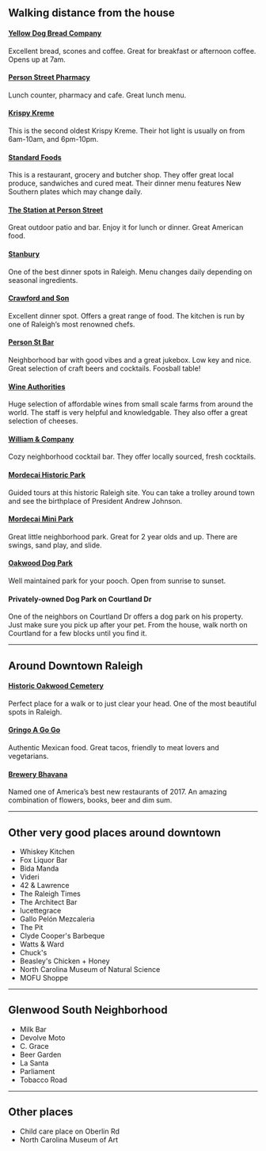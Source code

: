 
## Walking distance from the house

#### [Yellow Dog Bread Company](https://www.get-offline.com/inspiration/gobble-down-a-maple-bacon-scone-at-yellow-dog-bread)
Excellent bread, scones and coffee. Great for breakfast or afternoon coffee. Opens up at 7am.

#### [Person Street Pharmacy](https://www.get-offline.com/inspiration/reconnect-with-retro-roots-at-the-new-person-st-pharmacy)
Lunch counter, pharmacy and cafe. Great lunch menu.

#### [Krispy Kreme](http://krispykreme.com/location/raleigh)
This is the second oldest Krispy Kreme. Their hot light is usually on from 6am-10am, and 6pm-10pm.

#### [Standard Foods](http://standard-foods.com/)
This is a restaurant, grocery and butcher shop. They offer great local produce, sandwiches and cured meat. Their dinner menu features New Southern plates which may change daily.

#### [The Station at Person Street](http://stationraleigh.com/)
Great outdoor patio and bar. Enjoy it for lunch or dinner. Great American food.

#### [Stanbury](http://www.stanburyraleigh.com/)
One of the best dinner spots in Raleigh. Menu changes daily depending on seasonal ingredients.

#### [Crawford and Son](http://www.crawfordandsonrestaurant.com/)
Excellent dinner spot. Offers a great range of food. The kitchen is run by one of Raleigh’s most renowned chefs.

#### [Person St Bar](http://www.person-street.com/)
Neighborhood bar with good vibes and a great jukebox. Low key and nice. Great selection of craft beers and cocktails. Foosball table!

#### [Wine Authorities](https://www.get-offline.com/inspiration/have-a-glass-at-wine-authorities)
Huge selection of affordable wines from small scale farms from around the world. The staff is very helpful and knowledgable. They also offer a great selection of cheeses.

#### [William & Company](https://www.get-offline.com/inspiration/find-fresh-cocktails-at-william-company)
Cozy neighborhood cocktail bar. They offer locally sourced, fresh cocktails.

#### [Mordecai Historic Park](https://www.get-offline.com/inspiration/discover-hidden-history-at-the-mordecai-house)
Guided tours at this historic Raleigh site. You can take a trolley around town and see the birthplace of President Andrew Johnson.

#### [Mordecai Mini Park](https://www.google.com/maps/place/Mordecai+Mini+Park/@35.7957811,-78.6357669,19z/data=!4m12!1m6!3m5!1s0x0:0x47f9131ae3373575!2sMordecai+Mini+Park!8m2!3d35.79578!4d-78.6352196!3m4!1s0x0:0x47f9131ae3373575!8m2!3d35.79578!4d-78.6352196)
Great little neighborhood park. Great for 2 year olds and up. There are swings, sand play, and slide.

#### [Oakwood Dog Park](https://www.get-offline.com/inspiration/treat-your-pooches-to-the-oakwood-dog-park)
Well maintained park for your pooch. Open from sunrise to sunset.

#### Privately-owned Dog Park on Courtland Dr
One of the neighbors on Courtland Dr offers a dog park on his property. Just make sure you pick up after your pet. From the house, walk north on Courtland for a few blocks until you find it.

---
## Around Downtown Raleigh

#### [Historic Oakwood Cemetery](https://www.get-offline.com/inspiration/stroll-through-historic-oakwood-cemetery)
Perfect place for a walk or to just clear your head. One of the most beautiful spots in Raleigh.

#### [Gringo A Go Go](http://gringoraleigh.com/)
Authentic Mexican food. Great tacos, friendly to meat lovers and vegetarians.

#### [Brewery Bhavana](https://brewerybhavana.com/)
Named one of America’s best new restaurants of 2017. An amazing combination of flowers, books, beer and dim sum.

---
## Other very good places around downtown
- Whiskey Kitchen
- Fox Liquor Bar
- Bida Manda
- Videri
- 42 & Lawrence
- The Raleigh Times
- The Architect Bar
- lucettegrace
- Gallo Pelón Mezcaleria
- The Pit
- Clyde Cooper's Barbeque
- Watts & Ward
- Chuck's
- Beasley's Chicken + Honey
- North Carolina Museum of Natural Science
- MOFU Shoppe

---
## Glenwood South Neighborhood
- Milk Bar
- Devolve Moto
- C. Grace
- Beer Garden
- La Santa
- Parliament
- Tobacco Road

---
## Other places
- Child care place on Oberlin Rd
- North Carolina Museum of Art